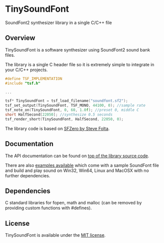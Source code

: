 # TinySoundFont
SoundFont2 synthesizer library in a single C/C++ file

## Overview

TinySoundFont is a software synthesizer using SoundFont2 sound bank files.

The library is a single C header file so it is extremely simple to integrate in your C/C++ projects.

```c++
#define TSF_IMPLEMENTATION
#include "tsf.h"

...

tsf* TinySoundFont = tsf_load_filename("soundfont.sf2");
tsf_set_output(TinySoundFont, TSF_MONO, 44100, 0); //sample rate
tsf_note_on(TinySoundFont, 0, 60, 1.0f); //preset 0, middle C
short HalfSecond[22050]; //synthesize 0.5 seconds
tsf_render_short(TinySoundFont, HalfSecond, 22050, 0);
```

The library code is based on [SFZero by Steve Folta](https://github.com/stevefolta/SFZero).

## Documentation

The API documentation can be found on [top of the library source code](https://github.com/schellingb/TinySoundFont/blob/master/tsf.h).

There are also [examples available](https://github.com/schellingb/TinySoundFont/tree/master/examples) which come with a sample SoundFont file and build and play sound on Win32, Win64, Linux and MacOSX with no further dependencies.

## Dependencies

C standard libraries for fopen, math and malloc (can be removed by providing custom functions with #defines).

## License

TinySoundFont is available under the [MIT license](https://choosealicense.com/licenses/mit/).
